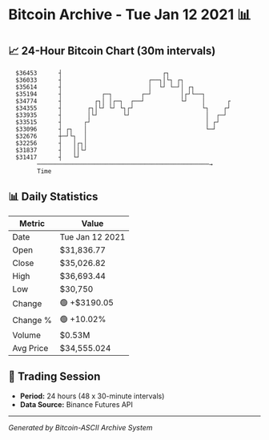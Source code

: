 # Bitcoin Archive - Tue Jan 12 2021 📊

## 📈 24-Hour Bitcoin Chart (30m intervals)

```
  $36453      ┤                            ┌┐                  
  $36033      ┤                        ┌──┐│└┐ ┌┐              
  $35614      ┤                        │  └┘ └─┘│ ┌┐           
  $35194      ┤           ┌─┐        ┌─┘        │┌┘└──┐        
  $34774      ┤         ┌┐│ │┌─┐  ┌──┘          └┘    │      ┌ 
  $34355      ┤       ┌┐│└┘ └┘ └┐┌┘                   └┐    ┌┘ 
  $33935      ┤       │└┘       └┘                     │  ┌─┘  
  $33515      ┤      ┌┘                                │ ┌┘    
  $33096      ┤ ┌┐   │                                 └─┘     
  $32676      ┼─┘└┐  │                                         
  $32256      ┤   │┌┐│                                         
  $31837      ┤   ││└┘                                         
  $31417      ┤   └┘                                           
        ────────────────────────────────────────────────→
        Time
```

## 📊 Daily Statistics

| Metric | Value |
|--------|-------|
| Date | Tue Jan 12 2021 |
| Open | $31,836.77 |
| Close | $35,026.82 |
| High | $36,693.44 |
| Low | $30,750 |
| Change | 🟢 +$3190.05 |
| Change % | 🟢 +10.02% |
| Volume | $0.53M |
| Avg Price | $34,555.024 |

## 📅 Trading Session

- **Period:** 24 hours (48 x 30-minute intervals)
- **Data Source:** Binance Futures API

---
*Generated by Bitcoin-ASCII Archive System*
